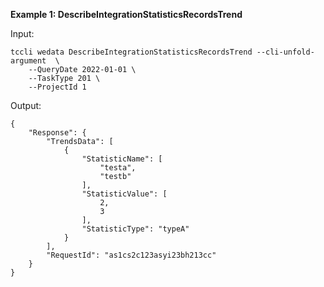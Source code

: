 **Example 1: DescribeIntegrationStatisticsRecordsTrend**



Input: 

```
tccli wedata DescribeIntegrationStatisticsRecordsTrend --cli-unfold-argument  \
    --QueryDate 2022-01-01 \
    --TaskType 201 \
    --ProjectId 1
```

Output: 
```
{
    "Response": {
        "TrendsData": [
            {
                "StatisticName": [
                    "testa",
                    "testb"
                ],
                "StatisticValue": [
                    2,
                    3
                ],
                "StatisticType": "typeA"
            }
        ],
        "RequestId": "as1cs2c123asyi23bh213cc"
    }
}
```

